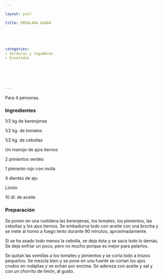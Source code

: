 ```yaml
---

layout: post

title: ENSALADA ASADA





categories:
- Verduras y legumbres
- Ensaladas






---
```


Para 4 personas.

<h3>Ingredientes</h3>

1/2 kg de berenjenas

1/2 kg. de tomates

1/2 kg. de cebollas

Un manojo de ajos tiernos

2 pimientos verdes

1 pimiento rojo con molla

4 dientes de ajo

Limón

10 dl: de aceite

<h3>Preparación</h3>

Se ponen en una rustidera las berenjenas, los tomates, los pimientos, las cebollas y los ajos tiernos. Se embadurna todo con aceite con una brocha y se mete al horno a fuego lento durante 90 minutos, aproximadamente.

Si se ha asado todo menos la cebolla, se deja ésta y se saca todo lo demás. Se deja enfriar un poco, pero no mucho porque es mejor para pelarlos.

Se quitan las semillas a los tomates y pimientos y se corta todo a trozos pequeños. Se mezcla bien y se pone en una fuente se cortan los ajos crudos en rodajitas y se echan por encima. Se adereza con aceite y sal y con un chorrito de limón, al gusto.